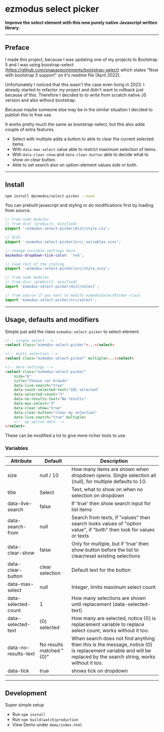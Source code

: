 # ezmodus select picker

**Improve the select element with this new purely native Javascript written library.**

---

## Preface

I made this project, because I was updating one of my projects to Bootstrap 5 and I was using boostrap-select (https://github.com/snapappointments/bootstrap-select) which states "Now with bootstrap 5 support" on it's readme file (April 2022).

Unfortunately I noticed that this wasn't the case even living in 2023. I already started to refactor my project and didn't want to rollback just because of this. Therefore I decided to to write from scratch native JS version and also without bootstrap.

Because maybe someone else may be in the similar situation I decided to publish this to free use.

It works pretty much the same as bootstrap-select, but this also adds couple of extra features.

- Select with multiple adds a button to able to clear the current selected items.
- With `data-max-select` value able to restrict maximum selection of items.
- With `data-clear-show` and `data-clear-button` able to decide what to show on clear button.
- Able to set search also on option-element values side or both.

---

## Install

```bash
npm install @ezmodus/select-picker --save
```

You can prebuilt javascript and styling or do modifications first by loading from source.

```scss
// from node modules
// from dist (prebuilt, minified)
@import '~ezmodus-select-picker/dist/style.css';

// SCSS
@import '~ezmodus-select-picker/src/_variables.scss';

// change variable settings here
$ezmodus-dropdown-tick-color: 'red';

// load rest of the styling
@import '~ezmodus-select-picker/src/style.scss';
```

```js
// from node modules
// from dist (prebuilt, minified)
import 'ezmodus-select-picker/dist/select';

// from source if you want to modify ezmodusSelectPicker-class
import 'ezmodus-select-picker/src/select';
```

---

## Usage, defaults and modifiers

Simple just add the class `ezmodus-select-picker` to select-element.

```html
<!-- single select -->
<select class="ezmodus-select-picker">...</select>

<!-- multi selection -->
<select class="ezmodus-select-picker" multiple>...</select>

<!-- more settings -->
<select class="ezmodus-select-picker"
    size="6"
    title="Choose car brands"
    data-live-search="true"
    data-count-selected-text="{0} selected"
    data-selected-count="3"
    data-no-results-text="No results"
    data-max-select="3"
    data-clear-show="true"
    data-clear-button="clear my selection"
    data-live-search="true" multiple>
    <!-- my option data -->
</select>
```

These can be modified a lot to give more richer tools to use.

### Variables

| Attribute             | Default                   | Description
|-----------------------|---------------------------|-----------------
| size                  | null / 10                 | How many items are shown when dropdown opens. Single selection all (null), for multiple defaults to 10.
| title                 | Select                    | Text, what to show on when no selection on dropdown
| data-live-search      | false                     | If 'true' then show search input for list items
| data-search-from      | null                      | Search from texts, if "values" then search looks values of "option value", if "both" then look for values or texts
| data-clear-show       | false                     | Only for multiple, but if 'true' then show button before the list to clear/reset existing selections
| data-clear-button     | clear selection           | Default text for the button
| data-max-select       | null                      | Integer, limits maximum select count
| data-selected-count   | 1                         | How many selections are shown until replacement (data-selected-text)
| data-selected-text    | {0} selected              | How many are selected, notice {0} is replacement variable to replace select count, works without it too.
| data-no-results-text  | No results matched "{0}"  | When search does not find anything then this is the message, notice {0} is replacement variable and will be replaced by the search string, works without it too.
| data-tick             | true                      | shows tick on dropdown

---

## Development

Super simple setup

- Run `npm install`
- Run `npm build|watch|production`
- View Demo under `demo/index.html`
